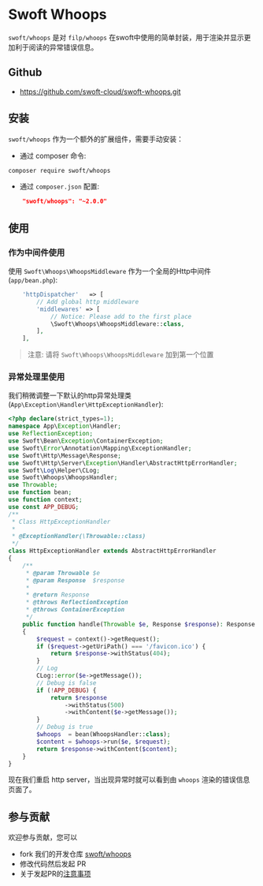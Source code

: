 # Swoft Whoops

`swoft/whoops` 是对 `filp/whoops` 在swoft中使用的简单封装，用于渲染并显示更加利于阅读的异常错误信息。

## Github

- https://github.com/swoft-cloud/swoft-whoops.git

## 安装

`swoft/whoops` 作为一个额外的扩展组件，需要手动安装：

- 通过 composer 命令:

```bash
composer require swoft/whoops
```

- 通过 `composer.json` 配置:

```json
    "swoft/whoops": "~2.0.0"
```

## 使用

### 作为中间件使用

使用 `Swoft\Whoops\WhoopsMiddleware` 作为一个全局的Http中间件(`app/bean.php`):

```php
    'httpDispatcher'   => [
        // Add global http middleware
        'middlewares' => [
            // Notice: Please add to the first place
            \Swoft\Whoops\WhoopsMiddleware::class,
        ],
    ],
```

> 注意: 请将 `Swoft\Whoops\WhoopsMiddleware` 加到第一个位置

### 异常处理里使用

我们稍微调整一下默认的http异常处理类(`App\Exception\Handler\HttpExceptionHandler`):

```php
<?php declare(strict_types=1);
namespace App\Exception\Handler;
use ReflectionException;
use Swoft\Bean\Exception\ContainerException;
use Swoft\Error\Annotation\Mapping\ExceptionHandler;
use Swoft\Http\Message\Response;
use Swoft\Http\Server\Exception\Handler\AbstractHttpErrorHandler;
use Swoft\Log\Helper\CLog;
use Swoft\Whoops\WhoopsHandler;
use Throwable;
use function bean;
use function context;
use const APP_DEBUG;
/**
 * Class HttpExceptionHandler
 *
 * @ExceptionHandler(\Throwable::class)
 */
class HttpExceptionHandler extends AbstractHttpErrorHandler
{
    /**
     * @param Throwable $e
     * @param Response  $response
     *
     * @return Response
     * @throws ReflectionException
     * @throws ContainerException
     */
    public function handle(Throwable $e, Response $response): Response
    {
        $request = context()->getRequest();
        if ($request->getUriPath() === '/favicon.ico') {
            return $response->withStatus(404);
        }
        // Log
        CLog::error($e->getMessage());
        // Debug is false
        if (!APP_DEBUG) {
            return $response
                ->withStatus(500)
                ->withContent($e->getMessage());
        }
        // Debug is true
        $whoops  = bean(WhoopsHandler::class);
        $content = $whoops->run($e, $request);
        return $response->withContent($content);
    }
}
```

现在我们重启 http server，当出现异常时就可以看到由 `whoops` 渲染的错误信息页面了。


## 参与贡献

欢迎参与贡献，您可以

- fork 我们的开发仓库 [swoft/whoops](https://github.com/swoft-cloud/swoft-whoops)
- 修改代码然后发起 PR
- 关于发起PR的[注意事项](https://github.com/swoft-cloud/swoft/issues/829)
